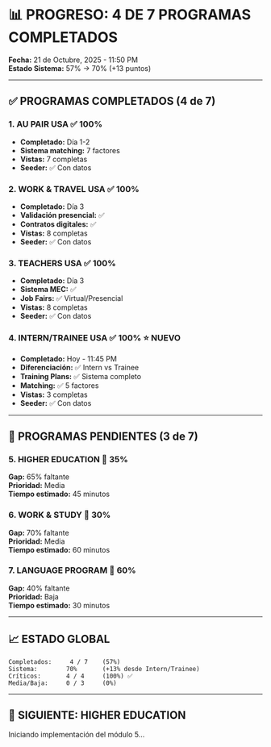 # 📊 PROGRESO: 4 DE 7 PROGRAMAS COMPLETADOS

**Fecha:** 21 de Octubre, 2025 - 11:50 PM  
**Estado Sistema:** 57% → 70% (+13 puntos)

---

## ✅ PROGRAMAS COMPLETADOS (4 de 7)

### 1. AU PAIR USA ✅ 100%
- **Completado:** Día 1-2
- **Sistema matching:** 7 factores
- **Vistas:** 7 completas
- **Seeder:** ✅ Con datos

### 2. WORK & TRAVEL USA ✅ 100%
- **Completado:** Día 3
- **Validación presencial:** ✅
- **Contratos digitales:** ✅
- **Vistas:** 8 completas
- **Seeder:** ✅ Con datos

### 3. TEACHERS USA ✅ 100%
- **Completado:** Día 3
- **Sistema MEC:** ✅
- **Job Fairs:** ✅ Virtual/Presencial
- **Vistas:** 8 completas
- **Seeder:** ✅ Con datos

### 4. INTERN/TRAINEE USA ✅ 100% ⭐ NUEVO
- **Completado:** Hoy - 11:45 PM
- **Diferenciación:** ✅ Intern vs Trainee
- **Training Plans:** ✅ Sistema completo
- **Matching:** ✅ 5 factores
- **Vistas:** 3 completas
- **Seeder:** ✅ Con datos

---

## 🔶 PROGRAMAS PENDIENTES (3 de 7)

### 5. HIGHER EDUCATION 🔶 35%
**Gap:** 65% faltante  
**Prioridad:** Media  
**Tiempo estimado:** 45 minutos

### 6. WORK & STUDY 🔶 30%
**Gap:** 70% faltante  
**Prioridad:** Media  
**Tiempo estimado:** 60 minutos

### 7. LANGUAGE PROGRAM 🔶 60%
**Gap:** 40% faltante  
**Prioridad:** Baja  
**Tiempo estimado:** 30 minutos

---

## 📈 ESTADO GLOBAL

```
Completados:     4 / 7    (57%)
Sistema:        70%       (+13% desde Intern/Trainee)
Críticos:       4 / 4     (100%) ✅
Media/Baja:     0 / 3     (0%)
```

---

## 🎯 SIGUIENTE: HIGHER EDUCATION

Iniciando implementación del módulo 5...

